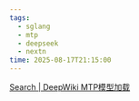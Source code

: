 ```yaml
---
tags:
  - sglang
  - mtp
  - deepseek
  - nextn
time: 2025-08-17T21:15:00
---
```

[Search | DeepWiki MTP模型加载](https://deepwiki.com/search/mtpmtp_bc34dfeb-6eb9-494a-8a9d-1d062ae21bf9)

